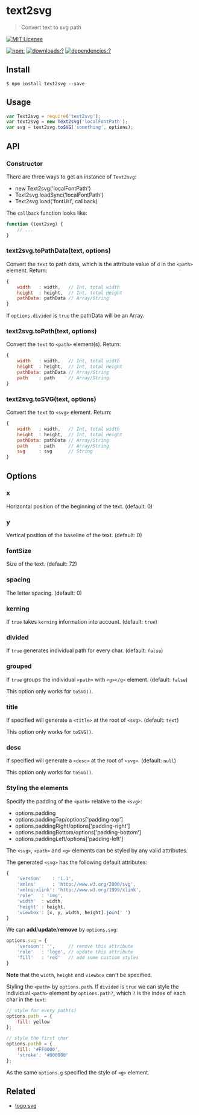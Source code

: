 # text2svg

> Convert text to svg path

[![MIT License](https://img.shields.io/badge/license-MIT_License-green.svg?style=flat-square)](https://github.com/bubkoo/text2svg/blob/master/LICENSE) 

[![npm:](https://img.shields.io/npm/v/text2svg.svg?style=flat-square)](https://www.npmjs.com/packages/text2svg)
[![downloads:?](https://img.shields.io/npm/dm/text2svg.svg?style=flat-square)](https://www.npmjs.com/packages/text2svg)
[![dependencies:?](https://img.shields.io/david/bubkoo/text2svg.svg?style=flat-square)](https://david-dm.org/bubkoo/text2svg)


## Install

```
$ npm install text2svg --save
```

## Usage

```js
var Text2svg = require('text2svg');
var text2svg = new Text2svg('localFontPath');
var svg = text2svg.toSVG('something', options);
```

## API

### Constructor

There are three ways to get an instance of `Text2svg`:

- new Text2svg('localFontPath')
- Text2svg.loadSync('localFontPath')
- Text2svg.load('fontUrl', callback)

The `callback` function looks like:

```js
function (text2svg) {
    // ...
}
``` 

### text2svg.toPathData(text, options)

Convert the `text` to path data, which is the attribute value of `d` in the `<path>` element. Return:

```js
{
    width   : width,   // Int, total width
    height  : height,  // Int, total Height
    pathData: pathData // Array/String
}
```

If `options.divided` is `true` the pathData will be an Array.

### text2svg.toPath(text, options)

Convert the `text` to `<path>` element(s). Return:

```js
{
    width   : width,   // Int, total width
    height  : height,  // Int, total Height
    pathData: pathData // Array/String
    path    : path     // Array/String
}
```

### text2svg.toSVG(text, options)
 
Convert the `text` to `<svg>` element. Return:

```js
{
    width   : width,   // Int, total width
    height  : height,  // Int, total Height
    pathData: pathData // Array/String
    path    : path     // Array/String
    svg     : svg      // String
}
```

## Options

### x

Horizontal position of the beginning of the text. (default: 0)

### y

Vertical position of the baseline of the text. (default: 0)

### fontSize

Size of the text. (default: 72)

### spacing

The letter spacing. (default: 0)

### kerning

 If `true` takes `kerning` information into account. (default: `true`)

### divided

If `true` generates individual path for every char. (default: `false`)

### grouped

If `true` groups the individual `<path>` with `<g></g>` element. (default: `false`)

This option only works for `toSVG()`.

### title

If specified will generate a `<title>` at the root of `<svg>`. (default: `text`)

This option only works for `toSVG()`.

### desc

If specified will generate a `<desc>` at the root of `<svg>`. (default: `null`)

This option only works for `toSVG()`.

### Styling the elements

Specify the padding of the `<path>` relative to the `<svg>`: 

- options.padding
- options.paddingTop/options['padding-top']
- options.paddingRight/options['padding-right']
- options.paddingBottom/options['padding-bottom']
- options.paddingLeft/options['padding-left']

The `<svg>`, `<path>` and `<g>` elements can be styled by any valid attributes. 

The generated `<svg>` has the following default attributes:

```js
{
	'version'    : '1.1',
    'xmlns'      : 'http://www.w3.org/2000/svg',
    'xmlns:xlink': 'http://www.w3.org/1999/xlink',
    'role'   : 'img',
    'width'  : width,
    'height' : height,
    'viewbox': [x, y, width, height].join(' ')
}
```

We can **add**/**update**/**remove** by `options.svg`:

```js
options.svg = {
	'version': '',     // remove this attribute
    'role'   : 'logo', // update this attribute
    'fill'   : 'red'   // add some custiom styles
}
```

**Note** that the `width`, `height` and `viewbox` can't be specified.

Styling the `<path>` by `options.path`. If `divided` is `true` we can style the individual `<path>` element by `options.path?`, which `?` is the index of each char in the `text`:

```js
// style for every path(s)
options.path  = {
    fill: yellow
};

// style the first char
options.path0 = {
    fill: '#FF0000',
    'stroke': '#000000'
};
```

As the same `options.g` specified the style of `<g>` element. 


 
## Related
   
- [logo.svg](https://github.com/bubkoo/logo.svg)
